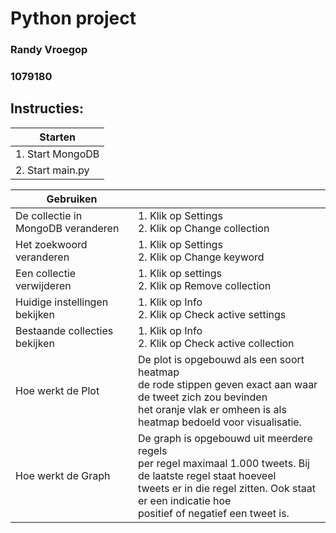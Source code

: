 # Python project

### Randy Vroegop
### 1079180

## Instructies:

| Starten                               |
| ------------------- 					|
| 1. Start MongoDB                      |
| 2. Start main.py                      |

| Gebruiken                             ||
| ------------------- 					| -------------------										|
| De collectie in MongoDB veranderen 	| 1. Klik op Settings <br /> 2. Klik op Change collection	|
| Het zoekwoord veranderen    			| 1. Klik op Settings <br /> 2. Klik op Change keyword		|
| Een collectie verwijderen    			| 1. Klik op settings <br /> 2. Klik op Remove collection	|
| Huidige instellingen bekijken    		| 1. Klik op Info <br /> 2. Klik op Check active settings	|
| Bestaande collecties bekijken    		| 1. Klik op Info <br /> 2. Klik op Check active collection |
| Hoe werkt de Plot    					| De plot is opgebouwd als een soort heatmap <br>de rode stippen geven exact aan waar de tweet zich zou bevinden<br>het oranje vlak er omheen is als heatmap bedoeld voor visualisatie.											|
| Hoe werkt de Graph   					| De graph is opgebouwd uit meerdere regels <br> per regel maximaal 1.000 tweets. Bij de laatste regel staat hoeveel<br> tweets er in die regel zitten. Ook staat er een indicatie hoe <br> positief of negatief een tweet is.	|
